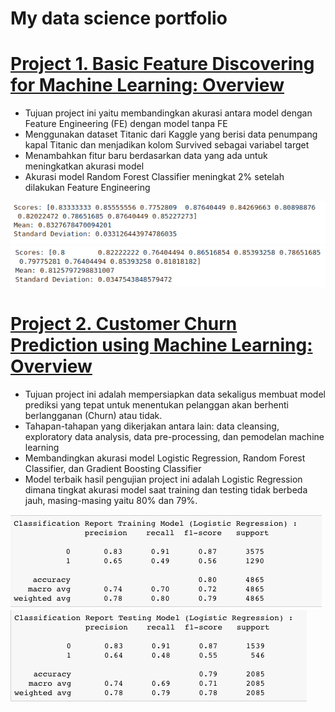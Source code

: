 # My data science portfolio

# [Project 1. Basic Feature Discovering for Machine Learning: Overview](https://github.com/irfanarga/Basic-Feature-Discovering-for-Machine-Learning)
* Tujuan project ini yaitu membandingkan akurasi antara model dengan Feature Engineering (FE) dengan model tanpa FE 
* Menggunakan dataset Titanic dari Kaggle yang berisi data penumpang kapal Titanic dan menjadikan kolom Survived sebagai variabel target
* Menambahkan fitur baru berdasarkan data yang ada untuk meningkatkan akurasi model 
* Akurasi model Random Forest Classifier meningkat 2% setelah dilakukan Feature Engineering

![](https://github.com/irfanarga/Basic-Feature-Discovering-for-Machine-Learning/blob/master/Model%20accuration%20with%20FE.png)
![](https://github.com/irfanarga/Basic-Feature-Discovering-for-Machine-Learning/blob/master/Model%20accuration%20without%20FE.png)

# [Project 2. Customer Churn Prediction using Machine Learning: Overview](https://github.com/irfanarga/Customer_churn_Prediction)
* Tujuan project ini adalah mempersiapkan data sekaligus membuat model prediksi yang tepat untuk menentukan pelanggan akan berhenti berlangganan (Churn) atau tidak.
* Tahapan-tahapan yang dikerjakan antara lain: data cleansing, exploratory data analysis, data pre-processing, dan pemodelan machine learning
* Membandingkan akurasi model Logistic Regression, Random Forest Classifier, dan Gradient Boosting Classifier
* Model terbaik hasil pengujian project ini adalah Logistic Regression dimana tingkat akurasi model saat training dan testing tidak berbeda jauh, masing-masing yaitu 80% dan 79%.

![](https://github.com/irfanarga/Customer_churn_Prediction/blob/master/images/pemodelan/LR%20matrix%20train.png)
![](https://github.com/irfanarga/Customer_churn_Prediction/blob/master/images/pemodelan/LR%20matrix%20tes.png)
